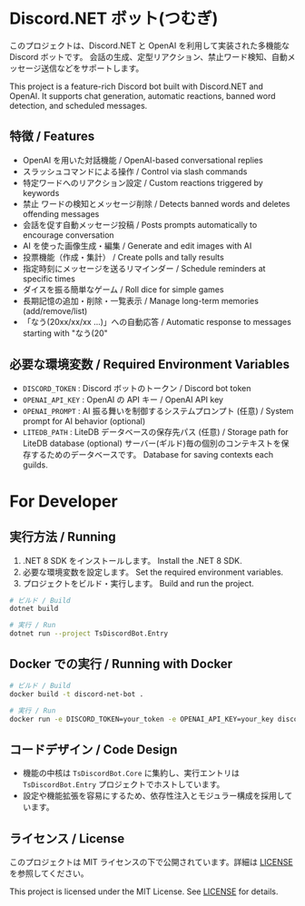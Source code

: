 # Discord.NET ボット(つむぎ)

このプロジェクトは、Discord.NET と OpenAI を利用して実装された多機能な Discord ボットです。
会話の生成、定型リアクション、禁止ワード検知、自動メッセージ送信などをサポートします。

This project is a feature-rich Discord bot built with Discord.NET and OpenAI.
It supports chat generation, automatic reactions, banned word detection, and scheduled messages.

## 特徴 / Features
- OpenAI を用いた対話機能 / OpenAI-based conversational replies
- スラッシュコマンドによる操作 / Control via slash commands
- 特定ワードへのリアクション設定 / Custom reactions triggered by keywords
- 禁止 ワードの検知とメッセージ削除 / Detects banned words and deletes offending messages
- 会話を促す自動メッセージ投稿 / Posts prompts automatically to encourage conversation
- AI を使った画像生成・編集 / Generate and edit images with AI
- 投票機能（作成・集計） / Create polls and tally results
- 指定時刻にメッセージを送るリマインダー / Schedule reminders at specific times
- ダイスを振る簡単なゲーム / Roll dice for simple games
- 長期記憶の追加・削除・一覧表示 / Manage long-term memories (add/remove/list)
- 「なう(20xx/xx/xx ...)」への自動応答 / Automatic response to messages starting with "なう(20"

## 必要な環境変数 / Required Environment Variables
- `DISCORD_TOKEN` : Discord ボットのトークン / Discord bot token
- `OPENAI_API_KEY` : OpenAI の API キー / OpenAI API key
- `OPENAI_PROMPT` : AI 振る舞いを制御するシステムプロンプト (任意) / System prompt for AI behavior (optional)
- `LITEDB_PATH` : LiteDB データベースの保存先パス (任意) / Storage path for LiteDB database (optional)
サーバー(ギルド)毎の個別のコンテキストを保存するためのデータベースです。 Database for saving contexts each guilds.

# For Developer

## 実行方法 / Running
1. .NET 8 SDK をインストールします。
   Install the .NET 8 SDK.
2. 必要な環境変数を設定します。
   Set the required environment variables.
3. プロジェクトをビルド・実行します。
   Build and run the project.

```bash
# ビルド / Build
dotnet build

# 実行 / Run
dotnet run --project TsDiscordBot.Entry
```

## Docker での実行 / Running with Docker
```bash
# ビルド / Build
docker build -t discord-net-bot .

# 実行 / Run
docker run -e DISCORD_TOKEN=your_token -e OPENAI_API_KEY=your_key discord-net-bot
```

## コードデザイン / Code Design
- 機能の中核は `TsDiscordBot.Core` に集約し、実行エントリは `TsDiscordBot.Entry` プロジェクトでホストしています。
- 設定や機能拡張を容易にするため、依存性注入とモジュラー構成を採用しています。

## ライセンス / License
このプロジェクトは MIT ライセンスの下で公開されています。詳細は [LICENSE](LICENSE) を参照してください。

This project is licensed under the MIT License. See [LICENSE](LICENSE) for details.
